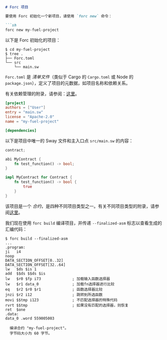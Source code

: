 ```markdown
# Forc 项目

要使用 Forc 初始化一个新项目，请使用 `forc new` 命令：

```sh
forc new my-fuel-project
```

以下是 Forc 初始化的项目：

<!-- This section should show the tree for a new forc project -->
<!-- tree:example:start -->
```console
$ cd my-fuel-project
$ tree .
├── Forc.toml
└── src
    └── main.sw
```
<!-- tree:example:end -->

<!-- This section should explain the `Forc.toml` file -->
<!-- forc_toml:example:start -->
`Forc.toml` 是 _清单文件_（类似于 Cargo 的 `Cargo.toml` 或 Node 的 `package.json`），定义了项目的元数据，如项目名称和依赖关系。
<!-- forc_toml:example:end -->

有关依赖管理的附录，请参阅：[这里](../forc/dependencies.md)。

```toml
[project]
authors = ["User"]
entry = "main.sw"
license = "Apache-2.0"
name = "my-fuel-project"

[dependencies]
```

以下是项目中唯一的 Sway 文件和主入口点 `src/main.sw` 的内容：

```rust
contract;

abi MyContract {
    fn test_function() -> bool;
}

impl MyContract for Contract {
    fn test_function() -> bool {
        true
    }
}
```

该项目是一个 _合约_，是四种不同项目类型之一。有关不同项目类型的附录，请参阅[这里](../sway-program-types/index.md)。

我们现在使用 `forc build` 编译项目，并传递 `--finalized-asm` 标志以查看生成的汇编代码：

```console
$ forc build --finalized-asm
...
.program:
ji   i4
noop
DATA_SECTION_OFFSET[0..32]
DATA_SECTION_OFFSET[32..64]
lw   $ds $is 1
add  $$ds $$ds $is
lw   $r0 $fp i73              ; 加载输入函数选择器
lw   $r1 data_0               ; 加载fn选择器进行比较
eq   $r2 $r0 $r1              ; 函数选择器比较
jnzi $r2 i12                  ; 跳转到所选函数
movi $$tmp i123               ; 不匹配选择器的特殊代码
rvrt $$tmp                    ; 如果没有匹配的选择器，则恢复
ret  $one
.data:
data_0 .word 559005003

  编译合约 "my-fuel-project"。
  字节码大小为 60 字节。
```